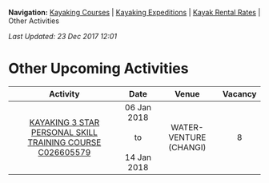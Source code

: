 **Navigation:** [Kayaking Courses](index) &#124; [Kayaking Expeditions](expedition) &#124; [Kayak Rental Rates](rental) &#124; Other Activities

_Last Updated: 23 Dec 2017 12:01_
# Other Upcoming Activities

Activity | Date | Venue | Vacancy
:---:|:---:|:---:|:---:
[KAYAKING 3 STAR PERSONAL SKILL TRAINING COURSE C026605579](https://www.onepa.sg/class/details/c026605579)|06 Jan 2018<br/><br/>to<br/><br/>14 Jan 2018|WATER-VENTURE (CHANGI)|8

